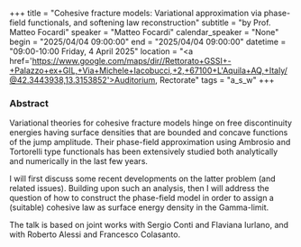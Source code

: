 +++
title = "Cohesive fracture models: Variational approximation via phase-field functionals, and softening law reconstruction"
subtitle = "by Prof. Matteo Focardi"
speaker = "Matteo Focardi"
calendar_speaker = "None"
begin = "2025/04/04  09:00:00"
end = "2025/04/04  09:00:00"
datetime = "09:00-10:00 Friday, 4 April 2025"
location = "<a href='https://www.google.com/maps/dir//Rettorato+GSSI+-+Palazzo+ex+GIL,+Via+Michele+Iacobucci,+2,+67100+L'Aquila+AQ,+Italy/@42.3443938,13.3153852'>Auditorium, Rectorate</a>"
tags = "a_s_w"
+++

### Abstract
Variational theories for cohesive fracture models hinge on free discontinuity energies having surface densities that are bounded and concave functions of the jump amplitude. Their phase-field approximation using Ambrosio and Tortorelli type functionals has been extensively studied both analytically and numerically in the last few years. 

I will first discuss some recent developments on the latter problem (and related issues). Building upon such an analysis, then I will address the question of how to construct  the phase-field model in order to assign a (suitable) cohesive law as surface energy density in the Gamma-limit. 
    
The talk is based on joint works with Sergio Conti and Flaviana Iurlano, and with Roberto Alessi and Francesco Colasanto.
